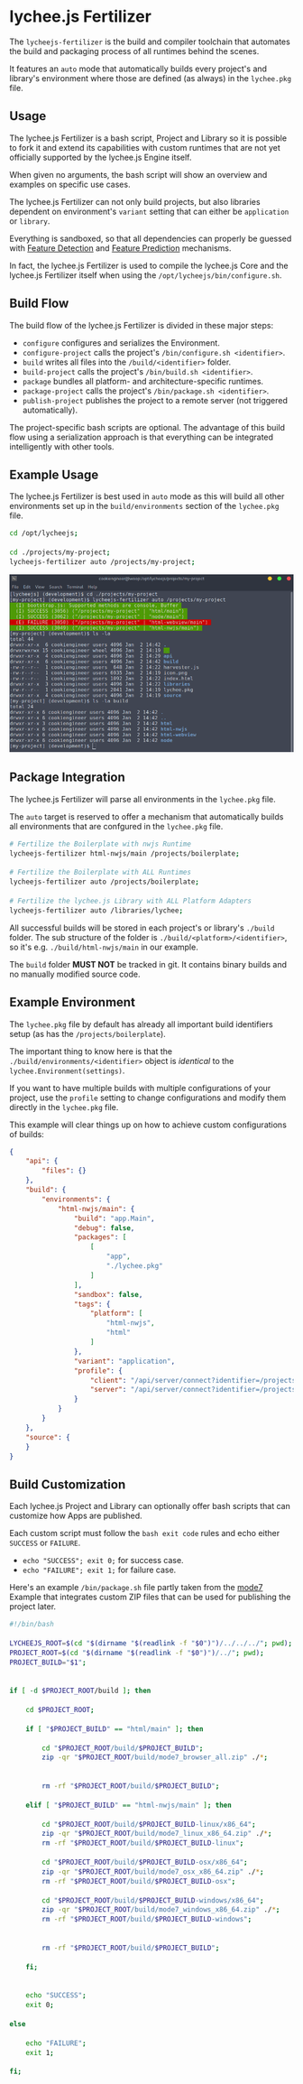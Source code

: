 
# lychee.js Fertilizer

The `lycheejs-fertilizer` is the build and compiler
toolchain that automates the build and packaging
process of all runtimes behind the scenes.

It features an `auto` mode that automatically builds
every project's and library's environment where those
are defined (as always) in the `lychee.pkg` file.


## Usage

The lychee.js Fertilizer is a bash script, Project
and Library so it is possible to fork it and extend
its capabilities with custom runtimes that are not
yet officially supported by the lychee.js Engine
itself.

When given no arguments, the bash script will show
an overview and examples on specific use cases.

The lychee.js Fertilizer can not only build projects,
but also libraries dependent on environment's `variant`
setting that can either be `application` or `library`.

Everything is sandboxed, so that all dependencies can
properly be guessed with [Feature Detection](../engine-concept/Feature-Detection.md)
and [Feature Prediction](../engine-concept/Feature-Prediction.md)
mechanisms.

In fact, the lychee.js Fertilizer is used to compile
the lychee.js Core and the lychee.js Fertilizer itself
when using the `/opt/lycheejs/bin/configure.sh`.


## Build Flow

The build flow of the lychee.js Fertilizer is divided
in these major steps:

- `configure` configures and serializes the Environment.
- `configure-project` calls the project's `/bin/configure.sh <identifier>`.
- `build` writes all files into the `/build/<identifier>` folder.
- `build-project` calls the project's `/bin/build.sh <identifier>`.
- `package` bundles all platform- and architecture-specific runtimes.
- `package-project` calls the project's `/bin/package.sh <identifier>`.
- `publish-project` publishes the project to a remote server (not triggered automatically).

The project-specific bash scripts are optional. The
advantage of this build flow using a serialization
approach is that everything can be integrated
intelligently with other tools.


## Example Usage

The lychee.js Fertilizer is best used in `auto` mode
as this will build all other environments set up in the
`build/environments` section of the `lychee.pkg` file.

```bash
cd /opt/lycheejs;

cd ./projects/my-project;
lycheejs-fertilizer auto /projects/my-project;
```

![lycheejs-fertilizer-auto](../quickstart/asset/lycheejs-fertilizer-auto.png)


## Package Integration

The lychee.js Fertilizer will parse all environments
in the `lychee.pkg` file.

The `auto` target is reserved to offer a mechanism
that automatically builds all environments that are
confgured in the `lychee.pkg` file.

```bash
# Fertilize the Boilerplate with nwjs Runtime
lycheejs-fertilizer html-nwjs/main /projects/boilerplate;

# Fertilize the Boilerplate with ALL Runtimes
lycheejs-fertilizer auto /projects/boilerplate;

# Fertilize the lychee.js Library with ALL Platform Adapters
lycheejs-fertilizer auto /libraries/lychee;
```

All successful builds will be stored in each project's
or library's `./build` folder. The sub structure of
the folder is `./build/<platform>/<identifier>`, so
it's e.g. `./build/html-nwjs/main` in our example.

The `build` folder **MUST NOT** be tracked in git.
It contains binary builds and no manually modified
source code.


## Example Environment

The `lychee.pkg` file by default has already all
important build identifiers setup (as has the
`/projects/boilerplate`).

The important thing to know here is that the
`./build/environments/<identifier>` object is
*identical* to the `lychee.Environment(settings)`.

If you want to have multiple builds with multiple
configurations of your project, use the `profile`
setting to change configurations and modify them
directly in the `lychee.pkg` file.

This example will clear things up on how to
achieve custom configurations of builds:

```json
{
	"api": {
		"files": {}
	},
	"build": {
		"environments": {
			"html-nwjs/main": {
				"build": "app.Main",
				"debug": false,
				"packages": [
					[
						"app",
						"./lychee.pkg"
					]
				],
				"sandbox": false,
				"tags": {
					"platform": [
						"html-nwjs",
						"html"
					]
				},
				"variant": "application",
				"profile": {
					"client": "/api/server/connect?identifier=/projects/my-project",
					"server": "/api/server/connect?identifier=/projects/my-project"
				}
			}
		}
	},
	"source": {
	}
}
```


## Build Customization

Each lychee.js Project and Library can optionally
offer bash scripts that can customize how Apps are
published.

Each custom script must follow the `bash exit code`
rules and echo either `SUCCESS` or `FAILURE`.

- `echo "SUCCESS"; exit 0;` for success case.
- `echo "FAILURE"; exit 1;` for failure case.

Here's an example `/bin/package.sh` file partly taken
from the [mode7](https://github.com/Artificial-Engineering/lycheejs/tree/development/projects/mode7)
Example that integrates custom ZIP files that can
be used for publishing the project later.

```bash
#!/bin/bash

LYCHEEJS_ROOT=$(cd "$(dirname "$(readlink -f "$0")")/../../../"; pwd);
PROJECT_ROOT=$(cd "$(dirname "$(readlink -f "$0")")/../"; pwd);
PROJECT_BUILD="$1";


if [ -d $PROJECT_ROOT/build ]; then

	cd $PROJECT_ROOT;

	if [ "$PROJECT_BUILD" == "html/main" ]; then

		cd "$PROJECT_ROOT/build/$PROJECT_BUILD";
		zip -qr "$PROJECT_ROOT/build/mode7_browser_all.zip" ./*;


		rm -rf "$PROJECT_ROOT/build/$PROJECT_BUILD";

	elif [ "$PROJECT_BUILD" == "html-nwjs/main" ]; then

		cd "$PROJECT_ROOT/build/$PROJECT_BUILD-linux/x86_64";
		zip -qr "$PROJECT_ROOT/build/mode7_linux_x86_64.zip" ./*;
		rm -rf "$PROJECT_ROOT/build/$PROJECT_BUILD-linux";

		cd "$PROJECT_ROOT/build/$PROJECT_BUILD-osx/x86_64";
		zip -qr "$PROJECT_ROOT/build/mode7_osx_x86_64.zip" ./*;
		rm -rf "$PROJECT_ROOT/build/$PROJECT_BUILD-osx";

		cd "$PROJECT_ROOT/build/$PROJECT_BUILD-windows/x86_64";
		zip -qr "$PROJECT_ROOT/build/mode7_windows_x86_64.zip" ./*;
		rm -rf "$PROJECT_ROOT/build/$PROJECT_BUILD-windows";


		rm -rf "$PROJECT_ROOT/build/$PROJECT_BUILD";

	fi;


	echo "SUCCESS";
	exit 0;

else

	echo "FAILURE";
	exit 1;

fi;
```

